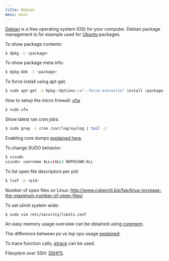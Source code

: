 ```yaml
---
title: Debian
menu: main
---
```

[Debian](http://www.debian.org) is a free operating system (OS) for your computer.
Debian package management is for example used for [Ubuntu](http://www.ubuntu.com) packages.

To show package contents:
```bash
$ dpkg -c <package>
```

To show package meta info:
```bash
$ dpkg-deb -I <package>
```

To force install using apt-get:
```bash
$ sudo apt-get -o Dpkg::Options::="--force-overwrite" install <package>
```

How to setup the micro firewall: [ufw](https://www.digitalocean.com/community/tutorials/how-to-setup-a-firewall-with-ufw-on-an-ubuntu-and-debian-cloud-server)
```bash
$ sudo ufw
```

Show latest ran cron jobs:
```bash
$ sudo grep -i cron /var/log/syslog | tail -2
```

Enabling core dumps [explained here](http://www.akadia.com/services/ora_enable_core.html).

To change SUDO behavior:
```bash
$ visudo
visudo> username ALL=(ALL) NOPASSWD:ALL
```

To list open file descriptors per pid:
```bash
$ lsof -p <pid>
```

Number of open files on Linux: http://www.cyberciti.biz/faq/linux-increase-the-maximum-number-of-open-files/

To set ulimit system wide:
```bash
$ sudo vim /etc/security/limits.conf
```

An easy memory usage overview can be obtained using [coremem](https://github.com/crquan/coremem).

The difference between *ps* vs *top* cpu usage  [explained](http://unix.stackexchange.com/questions/58539/top-and-ps-not-showing-the-same-cpu-result).

To trace function calls, [etrace](http://ndevilla.free.fr/etrace/) can be used.

Filesytem over SSH: [SSHFS](https://www.digitalocean.com/community/tutorials/how-to-use-sshfs-to-mount-remote-file-systems-over-ssh).
